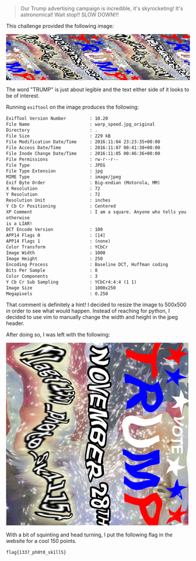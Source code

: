 > Our Trump advertising campaign is incredible, it's skyrocketing! It's astronomical! Wait stop!! SLOW DOWN!!!

This challenge provided the following image:

![warp_speed](warp_speed.jpg)

The word "TRUMP" is just about legible and the text either side of it looks to
be of interest.

Running ```exiftool``` on the image produces the following:

```
ExifTool Version Number         : 10.20
File Name                       : warp_speed.jpg_original
Directory                       : .
File Size                       : 229 kB
File Modification Date/Time     : 2016:11:04 23:23:35+00:00
File Access Date/Time           : 2016:11:07 00:41:30+00:00
File Inode Change Date/Time     : 2016:11:05 00:46:36+00:00
File Permissions                : rw-r--r--
File Type                       : JPEG
File Type Extension             : jpg
MIME Type                       : image/jpeg
Exif Byte Order                 : Big-endian (Motorola, MM)
X Resolution                    : 72
Y Resolution                    : 72
Resolution Unit                 : inches
Y Cb Cr Positioning             : Centered
XP Comment                      : I am a square. Anyone who tells you otherwise
is a LIAR!
DCT Encode Version              : 100
APP14 Flags 0                   : [14]
APP14 Flags 1                   : (none)
Color Transform                 : YCbCr
Image Width                     : 1000
Image Height                    : 250
Encoding Process                : Baseline DCT, Huffman coding
Bits Per Sample                 : 8
Color Components                : 3
Y Cb Cr Sub Sampling            : YCbCr4:4:4 (1 1)
Image Size                      : 1000x250
Megapixels                      : 0.250
```

That comment is definitely a hint! I decided to resize the image to 500x500 in
order to see what would happen. Instead of reaching for python, I decided to
use vim to manually change the width and height in the jpeg header.

After doing so, I was left with the following:

![warp_speed_resized](warp_speed_resized.jpg)

With a bit of squinting and head turning, I put the following flag in the
website for a cool 150 points.

```
flag{1337_ph0t0_sk1ll5}
```
